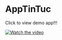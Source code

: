 # AppTinTuc
Click to view demo app!!!

[![Watch the video](https://d33wubrfki0l68.cloudfront.net/d74da08f08b4a17c368b58d36ee23c368b4a6819/fff62/img/homepage/phones.png)](https://www.youtube.com/watch?v=IwOHIx_8Ics)

